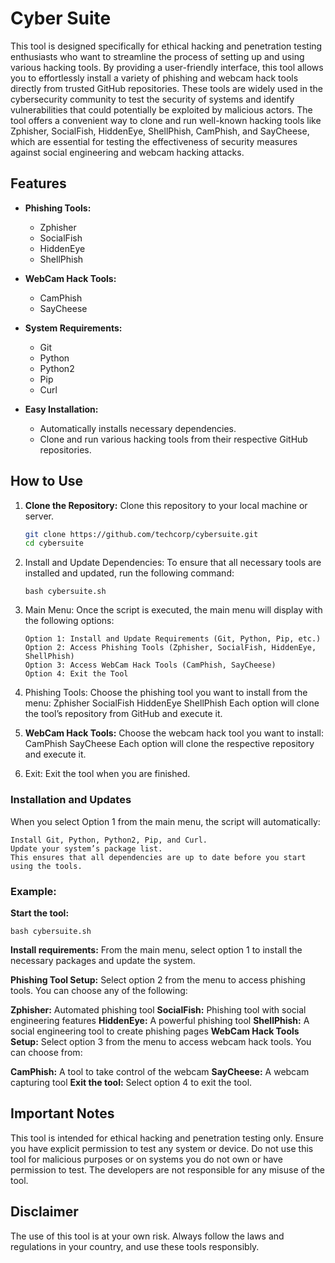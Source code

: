 # Cyber Suite

This tool is designed specifically for ethical hacking and penetration testing enthusiasts who want to streamline the process of setting up and using various hacking tools. By providing a user-friendly interface, this tool allows you to effortlessly install a variety of phishing and webcam hack tools directly from trusted GitHub repositories. These tools are widely used in the cybersecurity community to test the security of systems and identify vulnerabilities that could potentially be exploited by malicious actors. The tool offers a convenient way to clone and run well-known hacking tools like Zphisher, SocialFish, HiddenEye, ShellPhish, CamPhish, and SayCheese, which are essential for testing the effectiveness of security measures against social engineering and webcam hacking attacks.

## Features

- **Phishing Tools:**
  - Zphisher
  - SocialFish
  - HiddenEye
  - ShellPhish

- **WebCam Hack Tools:**
  - CamPhish
  - SayCheese

- **System Requirements:**
  - Git
  - Python
  - Python2
  - Pip
  - Curl

- **Easy Installation:**
  - Automatically installs necessary dependencies.
  - Clone and run various hacking tools from their respective GitHub repositories.

## How to Use

1. **Clone the Repository:**
   Clone this repository to your local machine or server.

   ```bash
   git clone https://github.com/techcorp/cybersuite.git
   cd cybersuite
   ```
2. Install and Update Dependencies: To ensure that all necessary tools are installed and updated, run the following command:
   ```
   bash cybersuite.sh
   ```
3. Main Menu: Once the script is executed, the main menu will display with the following options:
   ```
   Option 1: Install and Update Requirements (Git, Python, Pip, etc.)
   Option 2: Access Phishing Tools (Zphisher, SocialFish, HiddenEye, ShellPhish)
   Option 3: Access WebCam Hack Tools (CamPhish, SayCheese)
   Option 4: Exit the Tool
   ```
4. Phishing Tools: Choose the phishing tool you want to install from the menu:
Zphisher
SocialFish
HiddenEye
ShellPhish
Each option will clone the tool’s repository from GitHub and execute it.

5. **WebCam Hack Tools:** Choose the webcam hack tool you want to install:
CamPhish
SayCheese
Each option will clone the respective repository and execute it.

6. Exit: Exit the tool when you are finished.

### Installation and Updates
When you select Option 1 from the main menu, the script will automatically:
```
Install Git, Python, Python2, Pip, and Curl.
Update your system’s package list.
This ensures that all dependencies are up to date before you start using the tools.
```
### Example:
**Start the tool:**
```
bash cybersuite.sh
```
**Install requirements:** From the main menu, select option 1 to install the necessary packages and update the system.

**Phishing Tool Setup:** Select option 2 from the menu to access phishing tools. You can choose any of the following:

**Zphisher:** Automated phishing tool
**SocialFish:** Phishing tool with social engineering features
**HiddenEye:** A powerful phishing tool
**ShellPhish:** A social engineering tool to create phishing pages
**WebCam Hack Tools Setup:** Select option 3 from the menu to access webcam hack tools. You can choose from:

**CamPhish:** A tool to take control of the webcam
**SayCheese:** A webcam capturing tool
**Exit the tool:** Select option 4 to exit the tool.

## Important Notes
This tool is intended for ethical hacking and penetration testing only. Ensure you have explicit permission to test any system or device.
Do not use this tool for malicious purposes or on systems you do not own or have permission to test.
The developers are not responsible for any misuse of the tool.

## Disclaimer
The use of this tool is at your own risk. Always follow the laws and regulations in your country, and use these tools responsibly.
